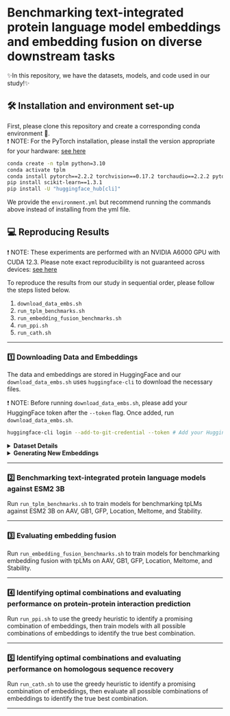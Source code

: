 # Benchmarking text-integrated protein language model embeddings and embedding fusion on diverse downstream tasks

:sparkles:In this repository, we have the datasets, models, and code used in our study!:sparkles:
## :hammer_and_wrench: Installation and environment set-up
First, please clone this repository and create a corresponding conda environment :snake:.\
:exclamation: NOTE: For the PyTorch installation, please install the version appropriate for your hardware: [see here](https://pytorch.org/get-started/previous-versions/)
```bash
conda create -n tplm python=3.10
conda activate tplm
conda install pytorch==2.2.2 torchvision==0.17.2 torchaudio==2.2.2 pytorch-cuda=12.1 -c pytorch -c nvidia
pip install scikit-learn==1.3.1
pip install -U "huggingface_hub[cli]"
```
We provide the `environment.yml` but recommend running the commands above instead of installing from the yml file.

## :computer: Reproducing Results 
:exclamation: NOTE: These experiments are performed with an NVIDIA A6000 GPU with CUDA 12.3. Please note exact reproducibility is not guaranteed across devices: [see here](https://pytorch.org/docs/stable/notes/randomness.html)

To reproduce the results from our study in sequential order, please follow the steps listed below.
1. `download_data_embs.sh`
2. `run_tplm_benchmarks.sh`
3. `run_embedding_fusion_benchmarks.sh`
4. `run_ppi.sh`
5. `run_cath.sh`
---
### :one: Downloading Data and Embeddings
The data and embeddings are stored in HuggingFace and our `download_data_embs.sh` uses `huggingface-cli` to download the necessary files. 

:exclamation: NOTE: Before running `download_data_embs.sh`, please add your HuggingFace token after the `--token` flag. Once added, run `download_data_embs.sh`.
```bash
huggingface-cli login --add-to-git-credential --token # Add your Huggingface token here 
```

<details>
  <summary><strong>Dataset Details</strong></summary>
  <br>
The datasets used in this study are created by the following authors:
  
  - AAV, GB1, and Meltome: https://github.com/J-SNACKKB/FLIP
  
  - GFP and Stability:  https://github.com/songlab-cal/tape

  - Location: https://github.com/HannesStark/protein-localization
  
  - PPI: https://github.com/daisybio/data-leakage-ppi-prediction
  
  - CATH/Homologous sequence recovery: https://www.cathdb.info/

</details>


<details>
  <summary><strong>Generating New Embeddings</strong></summary>
  <br>

We have provided sample scripts for generating embeddings for each protein language model (pLM) in the `embedding_generation/` directory. To generate your own embeddings using the pLMs from this study, follow these steps:

1. **Clone the Repository**:
   - Clone the repository of the respective pLM you intend to use. Please follow the specific setup and environment setup instructions detailed in each pLM's repository.

2. **Generate Embeddings**:
   - Copy the embedding generation script we provided in `embedding_generation/` into the cloned pLM's directory. Each pLM has a different embedding generation script, so please make sure you use the appropriate one.  
   - Execute these scripts within the pLM's environment and directory to generate new embeddings. Ensure that the outputs are directed to the appropriate location.

</details>

---
### :two: Benchmarking text-integrated protein language models against ESM2 3B
Run `run_tplm_benchmarks.sh` to train models for benchmarking tpLMs against ESM2 3B on AAV, GB1, GFP, Location, Meltome, and Stability. 

---
### :three: Evaluating embedding fusion
Run `run_embedding_fusion_benchmarks.sh` to train models for benchmarking embedding fusion with tpLMs on AAV, GB1, GFP, Location, Meltome, and Stability. 

---
### :four: Identifying optimal combinations and evaluating performance on protein-protein interaction prediction
Run `run_ppi.sh` to use the greedy heuristic to identify a promising combination of embeddings, then train models with all possible combinations of embeddings to identify the true best combination.

---
### :five: Identifying optimal combinations and evaluating performance on homologous sequence recovery
Run `run_cath.sh` to use the greedy heuristic to identify a promising combination of embeddings, then evaluate all possible combinations of embeddings to identify the true best combination.

---
